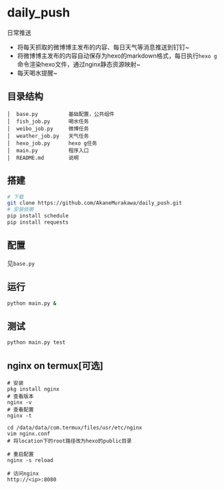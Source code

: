 # daily_push

日常推送

- 将每天抓取的微博博主发布的内容、每日天气等消息推送到钉钉~
- 将微博博主发布的内容自动保存为hexo的markdown格式，每日执行`hexo g`命令渲染hexo文件，通过nginx静态资源映射~
- 每天喝水提醒~

## 目录结构
```text
│  base.py          基础配置，公共组件
│  fish_job.py      喝水任务
│  weibo_job.py     微博任务
│  weather_job.py   天气任务
│  hexo_job.py      hexo g任务
│  main.py          程序入口
│  README.md        说明
```

## 搭建
```bash
# 下载
git clone https://github.com/AkaneMurakawa/daily_push.git
# 安装依赖
pip install schedule
pip install requests
```

## 配置
见`base.py`

## 运行
```bash
python main.py &
```

## 测试
```bash
python main.py test
```

## nginx on termux[可选]
```text
# 安装
pkg install nginx
# 查看版本
nginx -v
# 查看配置
nginx -t

cd /data/data/com.termux/files/usr/etc/nginx
vim nginx.conf
# 将location下的root路径改为hexo的public目录

# 重启配置
nginx -s reload

# 访问nginx
http://<ip>:8080
```
